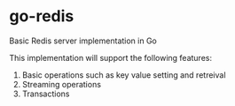 # go-redis
Basic Redis server implementation in Go

This implementation will support the following features:
1. Basic operations such as key value setting and retreival
2. Streaming operations
3. Transactions
